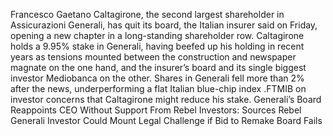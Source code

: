 Francesco Gaetano Caltagirone, the second largest shareholder in Assicurazioni Generali, has quit its board, the Italian insurer said on Friday, opening a new chapter in a long-standing shareholder row.
Caltagirone holds a 9.95% stake in Generali, having beefed up his holding in recent years as tensions mounted between the construction and newspaper magnate on the one hand, and the insurer’s board and its single biggest investor Mediobanca on the other.
Shares in Generali fell more than 2% after the news, underperforming a flat Italian blue-chip index .FTMIB on investor concerns that Caltagirone might reduce his stake.
Generali’s Board Reappoints CEO Without Support From Rebel Investors: Sources
Rebel Generali Investor Could Mount Legal Challenge if Bid to Remake Board Fails